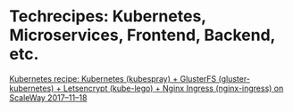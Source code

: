 # Techrecipes: Kubernetes, Microservices, Frontend, Backend, etc.

[Kubernetes recipe: Kubernetes (kubespray) + GlusterFS (gluster-kubernetes) + Letsencrypt (kube-lego) + Nginx Ingress (nginx-ingress) on ScaleWay 2017–11–18](2017-11-19-kubernetes-recipe-kubernetes-glusterfs-nginx-ingres-kube-lego-on-scaleway.md)